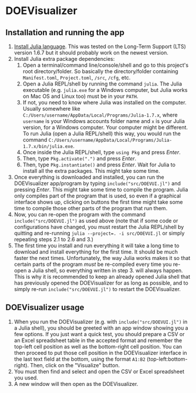 # DOEVisualizer

## Installation and running the app

1. [Install Julia language](https://julialang.org/downloads/). This was tested on the Long-Term Support (LTS) version 1.6.7 but it should probably work on the newest version.
2. Install Julia extra package dependencies:
   1. Open a terminal/command line/console/shell and go to this project's root directory/folder. So basically the directory/folder containing `Manifest.toml`, `Project.toml`, `/src`, `/cfg`, etc.
   2. Open a Julia REPL/shell by running the command `julia`. The Julia executable (e.g. `julia.exe` for a Windows computer, but Julia works on Mac OS and Linux too) must be in your `PATH`.
   3. If not, you need to know where Julia was installed on the computer. Usually somewhere like `C:/Users/username/AppData/Local/Programs/Julia-1.7.x`, where `username` is your Windows accounts folder name and `x` is your Julia version, for a Windows computer. Your computer might be different. To run Julia (open a Julia REPL/shell) this way, you would run the command `C:/Users/username/AppData/Local/Programs/Julia-1.7.x/bin/julia.exe`.
   4. Once inside the Julia REPL/shell, type `using Pkg` and press _Enter_.
   5. Then, type `Pkg.activate(".")` and press _Enter_.
   6. Then, type `Pkg.instantiate()` and press _Enter_. Wait for Julia to install all the extra packages. This might take some time.
3. Once everything is downloaded and installed, you can run the DOEVisualizer app/program by typing `include("src/DOEVUI.jl")` and pressing _Enter_. This might take some time to compile the program. Julia only compiles part of the program that is used, so even if a graphical interface shows up, clicking on buttons the first time might take some time to compile those other parts of the program that run them.
4. Now, you can re-open the program with the command `include("src/DOEVUI.jl")` as used above (note that if some code or configurations have changed, you must restart the Julia REPL/shell by quitting and re-running `julia --project=. -i src/DOEVUI.jl` or simply repeating steps 2.1 to 2.6 and 3.)
5. The first time you install and run everything it will take a long time to download and install everything for the first time. It should be much faster the next times. Unfortunately, the way Julia works makes it so that certain parts of the program *must* be re-compiled every time you re-open a Julia shell, so everything written in step 3. will always happen. This is why it is recommended to keep an already opened Julia shell that has previously opened the DOEVisualizer for as long as possible, and to simply re-run `include("src/DOEVUI.jl")` to restart the DOEVisualizer.

## DOEVisualizer usage

1. When you run the DOEVisualizer (e.g. with `include("src/DOEVUI.jl")` in a Julia shell), you should be greeted with an app window showing you a few options. If you just want a quick test, you should prepare a CSV or an Excel spreadsheet table in the accepted format and remember the top-left cell position as well as the bottom-right cell position. You can then proceed to put those cell position in the DOEVisualizer interface in the last text field at the bottom, using the format `A1:B2` (top-left:bottom-right). Then, click on the "Visualize" button.
2. You must then find and select and open the CSV or Excel spreadsheet you used.
3. A new window will then open as the DOEVisualizer.
